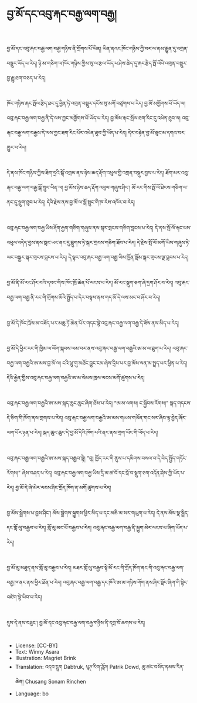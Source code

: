# བྱ་མོ་དང་འབུ་རྐང་བརྒྱ་ལག་བརྒྱ།

##
བྱ་མོ་དང་འབུ་རྐང་བརྒྱ་ལག་བརྒྱ་གཉིས་ནི་གྲོགས་པོ་ཡིན། ཡིན་ནའང་ཁོང་གཉིས་ཀྱི་བར་ལ་ནམ་རྒྱུན་དུ་འགྲན་བསྡུར་ཡོད་པ་རེད། ཉི་མ་གཅིག་ལ་ཁོང་གཉིས་ཀྱིས་སུ་ལ་རྩལ་ཡོད་པ་ཤེས་ཆེད་དུ་རྐང་རྩེད་སྤོ་ལོའི་འགྲན་བསྡུར་བྱ་རྒྱུ་ཐག་བཅད་པ་རེད།

##
ཁོང་གཉིས་རྐང་སྤོལ་རྩེད་ཐང་དུ་ཕྱིན་ཏེ་འགྲན་བསྡུར་དངོས་སུ་མགོ་བཙུགས་པ་རེད། བྱ་མོ་མགྱོགས་པོ་ཡོད་ལ། འབུ་རྐང་བརྒྱ་ལག་བརྒྱ་ནི་དེ་ལས་ཀྱང་མགྱོགས་པོ་ཡོད་པ་རེད། བྱ་མོས་རྐང་སྤོལ་ཐག་རིང་དུ་འཕེན་ཐུབ་ལ། འབུ་རྐང་བརྒྱ་ལག་བརྒྱས་དེ་ལས་ཀྱང་ཐག་རིང་པོར་འཕེན་ཐུབ་ཀྱི་ཡོད་པ་རེད། དེར་བརྟེན་བྱ་མོ་ཅུང་མ་དགའ་བར་གྱུར་བ་རེད།

##
དེ་ནས་ཁོང་གཉིས་ཀྱིས་ཐིག་དྲའི་སྒོ་འགྲམ་ནས་ཉེས་ཆད་རྡོག་འཕུལ་གྱི་འགྲན་བསྡུར་བྱས་པ་རེད། ཐོག་མར་འབུ་རྐང་བརྒྱ་ལག་བརྒྱ་སྒོ་སྲུང་ཡིན་ལ། བྱ་མོས་ཉེས་ཆད་རྡོག་འཕུལ་གཞུས་ཤིང་། མོ་རང་གིས་སྤོ་ལོ་ཐེངས་གཅིག་ལ་ནང་དུ་ལྡུག་ཐུབ་པ་རེད། དེའི་རྗེས་ནས་བྱ་མོ་ལ་སྒོ་སྲུང་གི་ཁ་རེས་འཁོར་བ་རེད།

##
འབུ་རྐང་བརྒྱ་ལག་བརྒྱ་ཡིས་རྡོག་རྒྱག་གཅིག་གཞུས་ནས་སྐར་གྲངས་གཅིག་བླངས་པ་རེད། དེ་ནས་སྤོ་ལོ་རྐང་པས་འཕུལ་འདེད་བྱས་ནས་སླང་ཡང་ནང་དུ་བླུགས་ཏེ་སྐར་གྲངས་གཅིག་ཐོབ་པ་རེད། དེ་རྗེས་སྤོ་ལོ་མགོ་ཡིས་གཞུས་ཏེ་ཡང་བསྐྱར་སྐར་གྲངས་བླངས་པ་རེད། དེ་ལྟར་འབུ་རྐང་བརྒྱ་ལག་བརྒྱ་ཡིས་ཁྱོན་སྡོམ་སྐར་གྲངས་ལྔ་བླངས་པ་རེད།

##
བྱ་མོ་ནི་མོ་རང་ཤོར་བའི་དབང་གིས་ཁོང་ཁྲོ་ཆེན་པོ་ལངས་པ་རེད། མོ་རང་སྡུག་ཅག་ཞེ་དྲག་ཤོར་བ་རེད། འབུ་རྐང་བརྒྱ་ལག་བརྒྱ་ནི་རང་གི་གྲོགས་མོའི་སྤྱོད་པ་དེར་བལྟས་ནས་གད་མོ་དེ་ལས་མང་བ་ཤོར་བ་རེད།

##
བྱ་མོ་དེ་ཁོང་ཁྲོས་མ་བཟོད་པར་མཆུ་ཏོ་ཆེན་པོར་གདང་སྟེ་འབུ་རྐང་བརྒྱ་ལག་བརྒྱ་དེ་ཟོས་ནས་མིད་པ་རེད།

##
བྱ་མོ་དེ་ཕྱིར་རང་གི་ཁྱིམ་ལ་ལོག་སྐབས་ལམ་བར་ནས་འབུ་རྐང་བརྒྱ་ལག་བརྒྱའི་ཨ་མ་ལ་ཐུག་པ་རེད། འབུ་རྐང་བརྒྱ་ལག་བརྒྱའི་ཨ་མས་བྱ་མོ་ལ། ངའི་ཕྲུ་གུ་མཐོང་བྱུང་ངམ་ཞེས་དྲིས་པར་བྱ་མོས་ལན་མ་སྤྲད་པར་ཕྱིན་པ་རེད། དེའི་རྐྱེན་གྱིས་འབུ་རྐང་བརྒྱ་ལག་བརྒྱའི་ཨ་མ་སེམས་ཁྲལ་ལངས་མགོ་ཚུགས་པ་རེད།

##
འབུ་རྐང་བརྒྱ་ལག་བརྒྱའི་ཨ་མས་སྐད་ཆུང་ཆུང་ཞིག་ཐོས་པ་རེད། “ཨ་མ་ལགས། ང་སྐྱོབས་རོགས།” སྐད་གདངས་དེ་ཅིག་གི་ཁོག་ནས་གྲགས་པ་རེད། འབུ་རྐང་བརྒྱ་ལག་བརྒྱའི་ཨ་མས་གཡས་གཡོན་གང་སར་ཞིབ་ལྟ་བྱེད་ཞོར་ཡག་པོར་ཉན་པ་རེད། སྐད་ཆུང་ཆུང་དེ་བྱ་མོ་དེའི་ཁོག་པའི་ནང་ནས་གྲག་ཡོང་གི་ཡོད་པ་རེད།

##
འབུ་རྐང་བརྒྱ་ལག་བརྒྱའི་ཨ་མས་སྐད་བརྒྱབ་སྟེ། “བུ། ཁྱོད་རང་གི་ནུས་པ་དམིགས་བསལ་བ་དེ་བེད་སྤྱོད་གཏོང་རོགས།” ཞེས་བཤད་པ་རེད། འབུ་རྐང་བརྒྱ་ལག་བརྒྱ་ཡིས་དྲི་མ་ཚ་བོ་དང་བྲོ་བ་སྡུག་ཅག་འདོན་ཤེས་ཀྱི་ཡོད་པ་རེད། བྱ་མོ་དེ་ཞེ་མེར་ལངས་ཤིང་གྲོད་ཁོག་ན་མགོ་ཚུགས་པ་རེད།

##
བྱ་མོས་སྒྲེགས་པ་བྱས་ཤིང་། མོས་སྒྲེགས་སྐྱུགས་ཕྱིར་མིད་པ་དང་མཆི་མ་སར་གཡུག་པ་རེད། དེ་ནས་མོས་སྣ་སྦྲིད་དང་གློ་ལུ་བརྒྱབ་པ་རེད། གློ་ལུ་མང་པོ་བརྒྱབ་པ་རེད། འབུ་རྐང་བརྒྱ་ལག་བརྒྱ་ནི་སྐྱུག་མེར་ལངས་པ་ཞིག་ཡོད་པ་རེད།

##
བྱ་མོ་མུ་མཐུད་ནས་གློ་ལུ་བརྒྱབ་པ་རེད། མཐར་གློ་ལུ་བརྒྱབ་སྟེ་མོ་རང་གི་གྲོད་ཁོག་ནང་གི་འབུ་རྐང་བརྒྱ་ལག་བརྒྱ་ཁ་ནང་ནས་ཕྱིར་ཐོན་པ་རེད། འབུ་རྐང་བརྒྱ་ལག་བརྒྱ་དང་ཁོའི་ཨ་མ་གཉིས་གོག་ནས་ཤིང་སྡོང་ཞིག་གི་སྟེང་འཛེག་སྟེ་ཡིབ་པ་རེད།

##
དུས་དེ་ནས་བཟུང་། བྱ་མོ་དང་འབུ་རྐང་བརྒྱ་ལག་བརྒྱ་གཉིས་ནི་དགྲ་བོ་ཆགས་པ་རེད།

##
* License: [CC-BY]
* Text: Winny Asara
* Illustration: Magriet Brink
* Translation: འདབ་དྲུག Dabtruk, པཱཊ་རིག་ཌཱོཌ། Patrik Dowd, ཆུ་ཚང་བསོད་ནམས་རིན་ཆེན། Chusang Sonam Rinchen
* Language: bo
